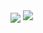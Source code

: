<img align="center" src="https://github-readme-stats.vercel.app/api/top-langs/?username=drinoff&theme=dark" />
<img align="top-right" src="https://github-readme-stats.vercel.app/api/?username=drinoff&theme=dark" />

  


